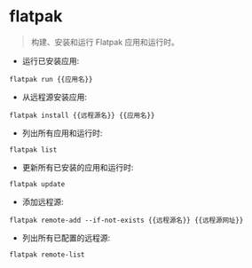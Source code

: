 # flatpak

> 构建、安装和运行 Flatpak 应用和运行时。

- 运行已安装应用:

`flatpak run {{应用名}}`

- 从远程源安装应用:

`flatpak install {{远程源名}} {{应用名}}`

- 列出所有应用和运行时:

`flatpak list`

- 更新所有已安装的应用和运行时:

`flatpak update`

- 添加远程源:

`flatpak remote-add --if-not-exists {{远程源名}} {{远程源网址}}`

- 列出所有已配置的远程源:

`flatpak remote-list`
